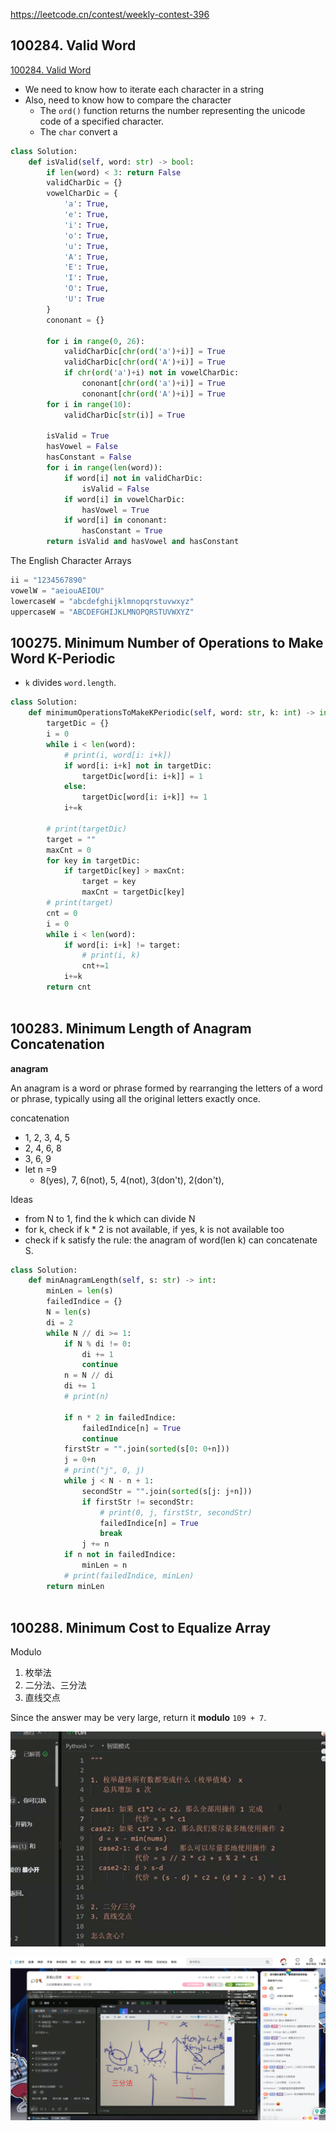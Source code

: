 https://leetcode.cn/contest/weekly-contest-396

## 100284. Valid Word

[100284. Valid Word](https://leetcode.cn/problems/valid-word/)

- We need to know how to iterate each character in a string
- Also, need to know how to compare the character
  - The `ord()` function returns the number representing the unicode code of a specified character.
  - The `char` convert a 

```python
class Solution:
    def isValid(self, word: str) -> bool:
        if len(word) < 3: return False
        validCharDic = {}
        vowelCharDic = {
            'a': True,
            'e': True,
            'i': True,
            'o': True,
            'u': True,
            'A': True,
            'E': True,
            'I': True,
            'O': True,
            'U': True
        }
        cononant = {}

        for i in range(0, 26):
            validCharDic[chr(ord('a')+i)] = True
            validCharDic[chr(ord('A')+i)] = True
            if chr(ord('a')+i) not in vowelCharDic:
                cononant[chr(ord('a')+i)] = True
                cononant[chr(ord('A')+i)] = True
        for i in range(10):
            validCharDic[str(i)] = True

        isValid = True
        hasVowel = False
        hasConstant = False
        for i in range(len(word)):
            if word[i] not in validCharDic:
                isValid = False
            if word[i] in vowelCharDic:
                hasVowel = True
            if word[i] in cononant:
                hasConstant = True         
        return isValid and hasVowel and hasConstant
```

The English Character Arrays

```python
ii = "1234567890"
vowelW = "aeiouAEIOU"
lowercaseW = "abcdefghijklmnopqrstuvwxyz"
uppercaseW = "ABCDEFGHIJKLMNOPQRSTUVWXYZ"
```

## 100275. Minimum Number of Operations to Make Word K-Periodic

- `k` divides `word.length`.

```python
class Solution:
    def minimumOperationsToMakeKPeriodic(self, word: str, k: int) -> int:
        targetDic = {}
        i = 0
        while i < len(word):
            # print(i, word[i: i+k])
            if word[i: i+k] not in targetDic:
                targetDic[word[i: i+k]] = 1
            else:
                targetDic[word[i: i+k]] += 1
            i+=k

        # print(targetDic)
        target = ""
        maxCnt = 0
        for key in targetDic:
            if targetDic[key] > maxCnt:
                target = key
                maxCnt = targetDic[key]
        # print(target)
        cnt = 0
        i = 0
        while i < len(word):
            if word[i: i+k] != target:
                # print(i, k)
                cnt+=1
            i+=k
        return cnt
            
```

## 100283. Minimum Length of Anagram Concatenation

**anagram**

An anagram is a word or phrase formed by rearranging the letters of a word or phrase, typically using all the original letters exactly once.

concatenation

- 1, 2, 3, 4, 5
- 2, 4, 6, 8
- 3, 6, 9
- let n =9
  - 8(yes), 7, 6(not), 5, 4(not), 3(don't),  2(don't), 

Ideas

- from N to 1, find the k which can divide N
- for k, check if k * 2 is not available, if yes, k is not available too
- check if k satisfy the rule: the anagram of word(len k) can concatenate S.

```python
class Solution:
    def minAnagramLength(self, s: str) -> int:
        minLen = len(s)
        failedIndice = {}
        N = len(s)
        di = 2
        while N // di >= 1:
            if N % di != 0:
                di += 1
                continue
            n = N // di
            di += 1
            # print(n)

            if n * 2 in failedIndice:
                failedIndice[n] = True
                continue
            firstStr = "".join(sorted(s[0: 0+n]))
            j = 0+n
            # print("j", 0, j)
            while j < N - n + 1:
                secondStr = "".join(sorted(s[j: j+n]))
                if firstStr != secondStr:
                    # print(0, j, firstStr, secondStr)
                    failedIndice[n] = True
                    break
                j += n
            if n not in failedIndice:
                minLen = n
            # print(failedIndice, minLen)
        return minLen
        
```

## 100288. Minimum Cost to Equalize Array

Modulo

1. 枚举法
2. 二分法、三分法
3. 直线交点

Since the answer may be very large, return it **modulo** `109 + 7`.

![image-20240505194740478](./396.assets/image-20240505194740478.png)

![image-20240506012142394](./396.assets/image-20240506012142394.png)